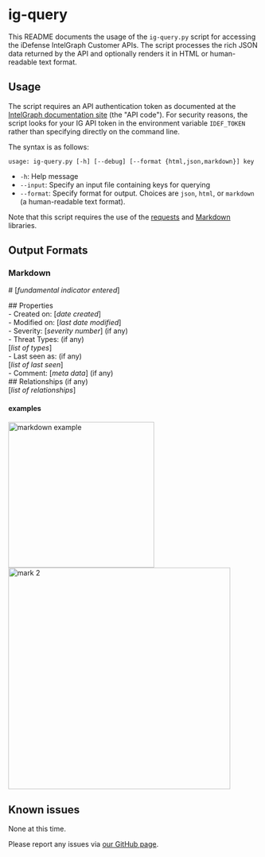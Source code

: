 # ig-query

This README documents the usage of the `ig-query.py` script for accessing the iDefense IntelGraph Customer APIs. The script processes the rich JSON data returned by the API and optionally renders it in HTML or human-readable text format.

## Usage

The script requires an API authentication token as documented at the [IntelGraph documentation site](https://intelgraph.idefense.com/#/docs/view#page-section-2-0) (the "API code"). For security reasons, the script looks for your IG API token in the environment variable `IDEF_TOKEN` rather than specifying directly on the command line. 

The syntax is as follows:

```
usage: ig-query.py [-h] [--debug] [--format {html,json,markdown}] key
```

- `-h`: Help message
- `--input`: Specify an input file containing keys for querying
- `--format`: Specify format for output. Choices are `json`, `html`, or `markdown` (a human-readable text format).

Note that this script requires the use of the [requests](http://docs.python-requests.org/en/master/) and [Markdown](https://python-markdown.github.io/) libraries.

## Output Formats

### Markdown

\# \[*fundamental indicator entered*\]

\#\# Properties <br>
\- Created on: \[*date created*\] <br>
\- Modified on: \[*last date modified*\] <br>
\- Severity: \[*severity number*\] (if any) <br>
\- Threat Types: (if any)<br>
    \[*list of types*\] <br>
\- Last seen as: (if any) <br>
    \[*list of last seen*\] <br>
\- Comment: \[*meta data*\] (if any) <br>
\#\# Relationships (if any) <br>
    \[*list of relationships*\]

#### examples

<img width="293" alt="markdown example" src="https://user-images.githubusercontent.com/52054422/109847986-c838e600-7c1d-11eb-95cd-fb02896f6beb.png">

<img width="446" alt="mark 2" src="https://user-images.githubusercontent.com/52054422/109848013-d129b780-7c1d-11eb-8247-c075823346e9.png">



## Known issues

None at this time.

Please report any issues via [our GitHub page](https://github.com/iDefense/ig-query).

